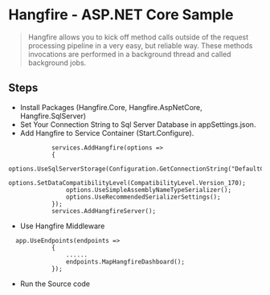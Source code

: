 # Hangfire - ASP.NET Core Sample

> Hangfire allows you to kick off method calls outside of the request processing pipeline in a very easy, but reliable way. These methods invocations are performed in a background thread and called background jobs.

## Steps

- Install Packages (Hangfire.Core, Hangfire.AspNetCore, Hangfire.SqlServer)
- Set Your Connection String to Sql Server Database in appSettings.json.
- Add Hangfire to Service Container (Start.Configure).

```
            services.AddHangfire(options =>
            {
                options.UseSqlServerStorage(Configuration.GetConnectionString("DefaultConnection"));
                options.SetDataCompatibilityLevel(CompatibilityLevel.Version_170);
                options.UseSimpleAssemblyNameTypeSerializer();
                options.UseRecommendedSerializerSettings();
            });
            services.AddHangfireServer();

```

- Use Hangfire Middleware

```
  app.UseEndpoints(endpoints =>
            {
                ......
                endpoints.MapHangfireDashboard();
            });
```

- Run the Source code
